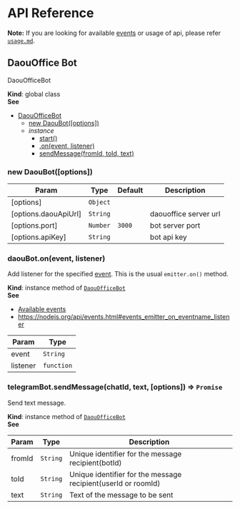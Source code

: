 # API Reference

**Note:** If you are looking for available [events](usage.md#events) or usage of api, please refer [`usage.md`](usage.md).

<a name="DaouOfficeBot"></a>

## DaouOffice Bot
DaouOfficeBot

**Kind**: global class  
**See**

* [DaouOfficeBot](#DaouOfficeBot)
    * [new DaouBot([options])](#new_DaouBot_new)
    * _instance_
        * [start()](#DaouBot+start)
        * [.on(event, listener)](#DaouBot+on)
        * [sendMessage(fromId, toId, text)](#DaouBot+sendMessage)
        
        
<a name="new_DaouBot_new"></a>

### new DaouBot([options])

| Param | Type | Default | Description |
| --- | --- | --- | --- |
| [options] | <code>Object</code> |  |  |
| [options.daouApiUrl] | <code>String</code> |  | daouoffice server url |
| [options.port] | <code>Number</code> | <code>3000</code> | bot server port |
| [options.apiKey] | <code>String</code> |  | bot api key |

<a name="DaouBot+on"></a>

### daouBot.on(event, listener)
Add listener for the specified [event](https://github.com/yagop/node-telegram-bot-api/blob/master/doc/usage.md#events).
This is the usual `emitter.on()` method.

**Kind**: instance method of [<code>DaouOfficeBot</code>](#DaouOfficeBot)  
**See**

- [Available events](https://github.com/DAOUBOT/daouoffice-bot-api/blob/master/docs/usage.md#events)
- https://nodejs.org/api/events.html#events_emitter_on_eventname_listener

| Param | Type |
| --- | --- |
| event | <code>String</code> | 
| listener | <code>function</code> | 

<a name="TelegramBot+sendMessage"></a>

### telegramBot.sendMessage(chatId, text, [options]) ⇒ <code>Promise</code>
Send text message.

**Kind**: instance method of [<code>DaouOfficeBot</code>](#DaouOfficeBot)  
**See**

| Param | Type | Description |
| --- | --- | --- |
| fromId | <code>String</code> | Unique identifier for the message recipient(botId) |
| toId | <code>String</code> | Unique identifier for the message recipient(userId or roomId) |
| text | <code>String</code> | Text of the message to be sent |